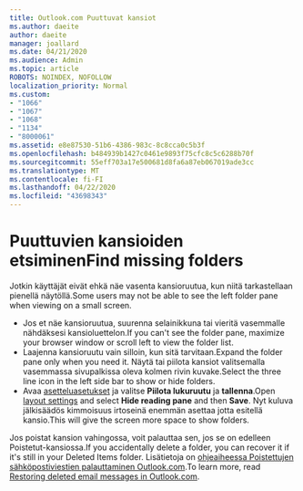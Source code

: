 ```yaml
---
title: Outlook.com Puuttuvat kansiot
ms.author: daeite
author: daeite
manager: joallard
ms.date: 04/21/2020
ms.audience: Admin
ms.topic: article
ROBOTS: NOINDEX, NOFOLLOW
localization_priority: Normal
ms.custom:
- "1066"
- "1067"
- "1068"
- "1134"
- "8000061"
ms.assetid: e8e87530-51b6-4386-983c-8c8cca0c5b3f
ms.openlocfilehash: b484939b1427c0461e9893f75cfc8c5c6288b70f
ms.sourcegitcommit: 55eff703a17e500681d8fa6a87eb067019ade3cc
ms.translationtype: MT
ms.contentlocale: fi-FI
ms.lasthandoff: 04/22/2020
ms.locfileid: "43698343"
---
```

# <a name="find-missing-folders"></a><span data-ttu-id="44997-102">Puuttuvien kansioiden etsiminen</span><span class="sxs-lookup"><span data-stu-id="44997-102">Find missing folders</span></span>

<span data-ttu-id="44997-103">Jotkin käyttäjät eivät ehkä näe vasenta kansioruutua, kun niitä tarkastellaan pienellä näytöllä.</span><span class="sxs-lookup"><span data-stu-id="44997-103">Some users may not be able to see the left folder pane when viewing on a small screen.</span></span>

- <span data-ttu-id="44997-104">Jos et näe kansioruutua, suurenna selainikkuna tai vieritä vasemmalle nähdäksesi kansioluettelon.</span><span class="sxs-lookup"><span data-stu-id="44997-104">If you can't see the folder pane, maximize your browser window or scroll left to view the folder list.</span></span>
- <span data-ttu-id="44997-105">Laajenna kansioruutu vain silloin, kun sitä tarvitaan.</span><span class="sxs-lookup"><span data-stu-id="44997-105">Expand the folder pane only when you need it.</span></span> <span data-ttu-id="44997-106">Näytä tai piilota kansiot valitsemalla vasemmassa sivupalkissa oleva kolmen rivin kuvake.</span><span class="sxs-lookup"><span data-stu-id="44997-106">Select the three line icon in the left side bar to show or hide folders.</span></span>
- <span data-ttu-id="44997-107">Avaa [asetteluasetukset](https://outlook.live.com/mail/options/mail/layout) ja valitse **Piilota lukuruutu** ja **tallenna**.</span><span class="sxs-lookup"><span data-stu-id="44997-107">Open [layout settings](https://outlook.live.com/mail/options/mail/layout) and select **Hide reading pane** and then **Save**.</span></span> <span data-ttu-id="44997-108">Nyt kuluva jälkisäädös kimmoisuus irtoseinä enemmän asettaa jotta esitellä kansio.</span><span class="sxs-lookup"><span data-stu-id="44997-108">This will give the screen more space to show folders.</span></span>

<span data-ttu-id="44997-109">Jos poistat kansion vahingossa, voit palauttaa sen, jos se on edelleen Poistetut-kansiossa.</span><span class="sxs-lookup"><span data-stu-id="44997-109">If you accidentally delete a folder, you can recover it if it's still in your Deleted Items folder.</span></span> <span data-ttu-id="44997-110">Lisätietoja on [ohjeaiheessa Poistettujen sähköpostiviestien palauttaminen Outlook.com](https://support.office.com/article/cf06ab1b-ae0b-418c-a4d9-4e895f83ed50).</span><span class="sxs-lookup"><span data-stu-id="44997-110">To learn more, read [Restoring deleted email messages in Outlook.com](https://support.office.com/article/cf06ab1b-ae0b-418c-a4d9-4e895f83ed50).</span></span>
